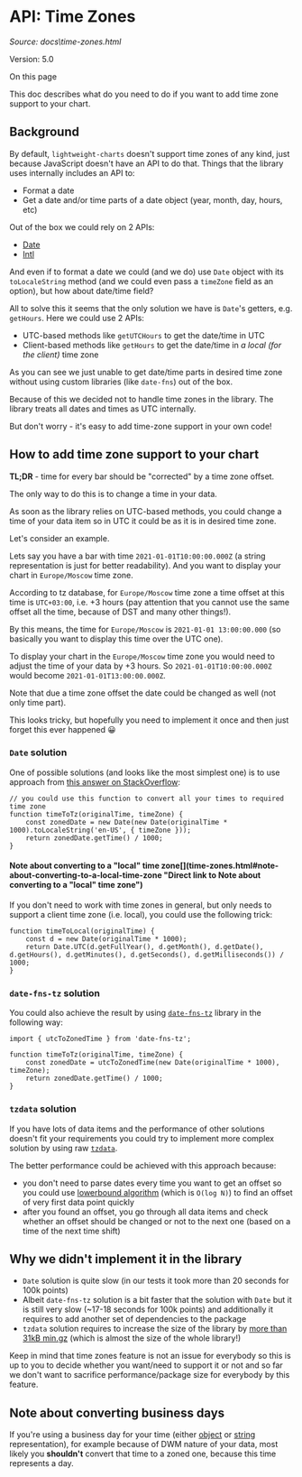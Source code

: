 # API: Time Zones

*Source: docs\time-zones.html*

Version: 5.0

On this page

This doc describes what do you need to do if you want to add time zone support to your chart.

## Background[​](time-zones.html#background "Direct link to Background")

By default, `lightweight-charts` doesn't support time zones of any kind, just because JavaScript doesn't have an API to do that. Things that the library uses internally includes an API to:

  * Format a date
  * Get a date and/or time parts of a date object (year, month, day, hours, etc)

Out of the box we could rely on 2 APIs:

  * [Date](https://developer.mozilla.org/en-US/docs/Web/JavaScript/Reference/Global_Objects/Date)
  * [Intl](https://developer.mozilla.org/en-US/docs/Web/JavaScript/Reference/Global_Objects/Intl)

And even if to format a date we could (and we do) use `Date` object with its `toLocaleString` method (and we could even pass a `timeZone` field as an option), but how about date/time field?

All to solve this it seems that the only solution we have is `Date`'s getters, e.g. `getHours`. Here we could use 2 APIs:

  * UTC-based methods like `getUTCHours` to get the date/time in UTC
  * Client-based methods like `getHours` to get the date/time in _a local (for the client)_ time zone

As you can see we just unable to get date/time parts in desired time zone without using custom libraries (like `date-fns`) out of the box.

Because of this we decided not to handle time zones in the library. The library treats all dates and times as UTC internally.

But don't worry - it's easy to add time-zone support in your own code!

## How to add time zone support to your chart[​](time-zones.html#how-to-add-time-zone-support-to-your-chart "Direct link to How to add time zone support to your chart")

**TL;DR** \- time for every bar should be "corrected" by a time zone offset.

The only way to do this is to change a time in your data.

As soon as the library relies on UTC-based methods, you could change a time of your data item so in UTC it could be as it is in desired time zone.

Let's consider an example.

Lets say you have a bar with time `2021-01-01T10:00:00.000Z` (a string representation is just for better readability). And you want to display your chart in `Europe/Moscow` time zone.

According to tz database, for `Europe/Moscow` time zone a time offset at this time is `UTC+03:00`, i.e. +3 hours (pay attention that you cannot use the same offset all the time, because of DST and many other things!).

By this means, the time for `Europe/Moscow` is `2021-01-01 13:00:00.000` (so basically you want to display this time over the UTC one).

To display your chart in the `Europe/Moscow` time zone you would need to adjust the time of your data by +3 hours. So `2021-01-01T10:00:00.000Z` would become `2021-01-01T13:00:00.000Z`.

Note that due a time zone offset the date could be changed as well (not only time part).

This looks tricky, but hopefully you need to implement it once and then just forget this ever happened 😀

### `Date` solution[​](time-zones.html#date-solution "Direct link to date-solution")

One of possible solutions (and looks like the most simplest one) is to use approach from [this answer on StackOverflow](https://stackoverflow.com/a/54127122/3893439):
    
    
    // you could use this function to convert all your times to required time zone  
    function timeToTz(originalTime, timeZone) {  
        const zonedDate = new Date(new Date(originalTime * 1000).toLocaleString('en-US', { timeZone }));  
        return zonedDate.getTime() / 1000;  
    }  
    

#### Note about converting to a "local" time zone[​](time-zones.html#note-about-converting-to-a-local-time-zone "Direct link to Note about converting to a "local" time zone")

If you don't need to work with time zones in general, but only needs to support a client time zone (i.e. local), you could use the following trick:
    
    
    function timeToLocal(originalTime) {  
        const d = new Date(originalTime * 1000);  
        return Date.UTC(d.getFullYear(), d.getMonth(), d.getDate(), d.getHours(), d.getMinutes(), d.getSeconds(), d.getMilliseconds()) / 1000;  
    }  
    

### `date-fns-tz` solution[​](time-zones.html#date-fns-tz-solution "Direct link to date-fns-tz-solution")

You could also achieve the result by using [`date-fns-tz`](https://github.com/marnusw/date-fns-tz) library in the following way:
    
    
    import { utcToZonedTime } from 'date-fns-tz';  
      
    function timeToTz(originalTime, timeZone) {  
        const zonedDate = utcToZonedTime(new Date(originalTime * 1000), timeZone);  
        return zonedDate.getTime() / 1000;  
    }  
    

### `tzdata` solution[​](time-zones.html#tzdata-solution "Direct link to tzdata-solution")

If you have lots of data items and the performance of other solutions doesn't fit your requirements you could try to implement more complex solution by using raw [`tzdata`](https://www.npmjs.com/package/tzdata).

The better performance could be achieved with this approach because:

  * you don't need to parse dates every time you want to get an offset so you could use [lowerbound algorithm](https://en.wikipedia.org/wiki/Upper_and_lower_bounds) (which is `O(log N)`) to find an offset of very first data point quickly
  * after you found an offset, you go through all data items and check whether an offset should be changed or not to the next one (based on a time of the next time shift)

## Why we didn't implement it in the library[​](time-zones.html#why-we-didnt-implement-it-in-the-library "Direct link to Why we didn't implement it in the library")

  * `Date` solution is quite slow (in our tests it took more than 20 seconds for 100k points)
  * Albeit `date-fns-tz` solution is a bit faster that the solution with `Date` but it is still very slow (~17-18 seconds for 100k points) and additionally it requires to add another set of dependencies to the package
  * `tzdata` solution requires to increase the size of the library by [more than 31kB min.gz](https://bundlephobia.com/package/tzdata) (which is almost the size of the whole library!)

Keep in mind that time zones feature is not an issue for everybody so this is up to you to decide whether you want/need to support it or not and so far we don't want to sacrifice performance/package size for everybody by this feature.

## Note about converting business days[​](time-zones.html#note-about-converting-business-days "Direct link to Note about converting business days")

If you're using a business day for your time (either [object](api/interfaces/BusinessDay.md) or [string](api/type-aliases/Time.md) representation), for example because of DWM nature of your data, most likely you **shouldn't** convert that time to a zoned one, because this time represents a day.
